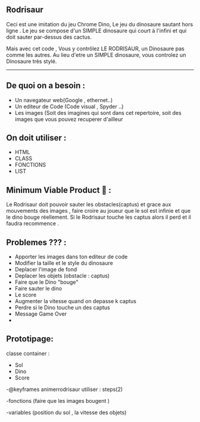 ## Rodrisaur
Ceci est une imitation du jeu Chrome Dino, Le jeu du dinosaure sautant hors ligne . 
Le jeu se compose d'un SIMPLE dinosaure qui court à l'infini et qui doit sauter par-dessus des cactus.

Mais avec cet code , Vous y contrôlez LE RODRISAUR, un Dinosaure pas comme les autres. 
Au lieu d'etre un SIMPLE dinosaure, vous controlez un Dinosaure très stylé.


_________________________________________________________


## De quoi on a besoin :
- Un navegateur web(Google , ethernet..)
- Un editeur de Code (Code visual , Spyder ..)
- Les images (Soit des imagines qui sont dans cet repertoire, soit des images que vous pouvez recuperer d'ailleur



## On doit utiliser :
- HTML
- CLASS
- FONCTIONS
- LIST 


## Minimum Viable Product 🧠 :
Le Rodrisaur doit pouvoir sauter les obstacles(captus) et grace aux mouvements des images , faire croire au joueur que le sol est infinie et que le dino bouge 
réellement.
Si le Rodrisaur touche les captus  alors il perd et il faudra recommence .


## Problemes ??? :

- Apporter les images dans ton editeur de code
- Modifier la taille et le style du dinosaure
- Deplacer l'image de fond
- Deplacer les objets (obstacle : captus)
- Faire que le Dino "bouge"
- Faire sauter le dino
- Le score
- Augmenter la vitesse quand on depasse k captus
- Perdre si le Dino touche un des captus
- Message Game Over
- 
## Prototipage:

classe container :

- Sol
- Dino
- Score

-@keyframes animerrodrisaur
utiliser : steps(2)

-fonctions (faire que les images bougent )

-variables (position du sol , la vitesse des objets)
